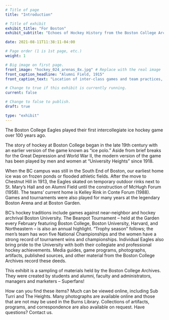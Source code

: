 ```yaml
---
# Title of page
title: "Introduction"

# Title of exhibit
exhibit_title: "For Boston"
exhibit_subtitle: "Echoes of Hockey History from the Boston College Archives"

date: 2021-08-11T11:38:11-04:00

# Page order (1 is 1st page, etc.)
weight: 1 

# Big image on first page.
front_image: "hockey_024_arenas_8x.jpg" # Replace with the real image
front_caption_headline: "Alumni Field, 1915"
front_caption_text: "Location of inter-class games and team practices, now occupied by McElroy Commons, Stokes Hall, and the Campus Green"

# Change to true if this exhibit is currently running.
current: false

# Change to false to publish.
draft: true

type: "exhibit"
---
```


The Boston College Eagles played their first intercollegiate ice hockey game over 100 years ago.
 
The story of hockey at Boston College began in the late 19th century with an earlier version of the game known as “ice polo.” Aside from brief breaks for the Great Depression and World War II, the modern version of the game has been played by men and women at “University Heights” since 1918.
 
When the BC campus was still in the South End of Boston, our earliest home ice was on frozen ponds or flooded athletic fields. After the move to Chestnut Hill in 1913, the Eagles skated on temporary outdoor rinks next to St. Mary’s Hall and on Alumni Field until the construction of McHugh Forum (1958). The teams’ current home is Kelley Rink in Conte Forum (1988). Games and tournaments were also played for many years at the legendary Boston Arena and at Boston Garden.
 
BC’s hockey traditions include games against near-neighbor and hockey archrival Boston University. The Beanpot Tournament – held at the Garden every February featuring Boston College, Boston University, Harvard, and Northeastern – is also an annual highlight. “Trophy season” follows; the men’s team has won five National Championships and the women have a strong record of tournament wins and championships. Individual Eagles also bring pride to the University with both their collegiate and professional hockey achievements. Media guides, game programs, photographs, artifacts, published sources, and other material from the Boston College Archives record these deeds.
 
This exhibit is a sampling of materials held by the Boston College Archives. They were created by students and alumni, faculty and administrators, managers and marketers – Superfans!
 
How can you find these items? Much can be viewed online, including Sub Turri and The Heights. Many photographs are available online and those that are not may be used in the Burns Library. Collections of artifacts, programs, and correspondence are also available on request. Have questions? Contact us.
